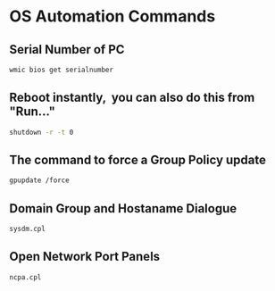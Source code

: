 # OS Automation Commands

## Serial Number of PC

```bash
wmic bios get serialnumber
```

## Reboot instantly,  you can also do this from "Run..."

```bash
shutdown -r -t 0
```

## The command to force a Group Policy update

```bash
gpupdate /force
```

## Domain Group and Hostaname Dialogue

```bash
sysdm.cpl
```

## Open Network Port Panels

```bash
ncpa.cpl
```
